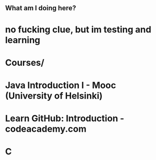 ## What am I doing here? ##
# no fucking clue, but im testing and learning #
# Courses/ #
# Java Introduction I - Mooc (University of Helsinki) #
# Learn GitHub: Introduction - codeacademy.com #

# C #